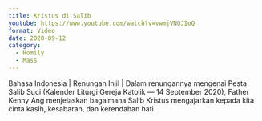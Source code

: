 ```yaml
---
title: Kristus di Salib
youtube: https://www.youtube.com/watch?v=vwmjVNQJIoQ
format: Video
date: 2020-09-12
category:
  - Homily
  - Mass
---
```


Bahasa Indonesia | Renungan Injil | Dalam renungannya mengenai Pesta Salib Suci (Kalender Liturgi Gereja Katolik — 14 September 2020), Father Kenny Ang menjelaskan bagaimana Salib Kristus mengajarkan kepada kita cinta kasih, kesabaran, dan kerendahan hati.
